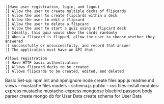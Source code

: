 ```The application must:

[]Have user registration, login, and logout
[] Allow the user to create multiple decks of flipcards
[] Allow the user to create flipcards within a deck
[] Allow the user to edit a flipcard
[] Allow the user to delete a flipcard
[] Allow the user to start a quiz using a flipcard deck
[] Ideally, this quiz would show the cards randomly
[] When a flipcard is flipped, allow the user to choose whether they answered
[] successfully or unsuccessfully, and record that answer
[] The application must have an API that:

Allows registration
[] Have HTTP basic authentication
[] Allows flipcard decks to be created
[] Allows flipcards to be created, edited, and deleted
```

Basic Set-up:
npm init and npmignore node
create files
  app.js
  readme.md
  views
    - mustache files
  models
    - schema.js
  public
    - css files
  install modules:
    express
    mustache
    mustache-express
    mongoose
    bluebird
    passport
    body parser
create mongo db for User Data
create schema for User Data
